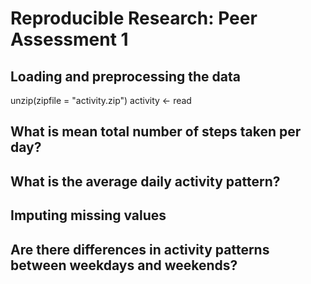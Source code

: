 # Reproducible Research: Peer Assessment 1


## Loading and preprocessing the data
unzip(zipfile = "activity.zip")
activity <- read


## What is mean total number of steps taken per day?



## What is the average daily activity pattern?



## Imputing missing values



## Are there differences in activity patterns between weekdays and weekends?
